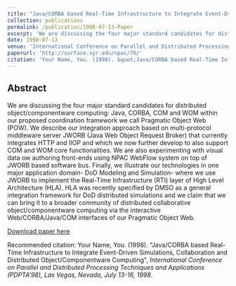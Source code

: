 ```yaml
---
title: "Java/CORBA based Real-Time Infrastructure to Integrate Event-Driven Simulations, Collaboration and Distributed Object/Componentware Computing"
collection: publications
permalink: /publication/1998-07-13-Paper
excerpt: 'We are discussing the four major standard candidates for distributed object/componentware computing: Java, CORBA, COM and WOM within our proposed coordination framework we call Pragmatic Object Web (POW). We describe our integration approach based on multi-protocol middleware server JWORB (Java Web Object Request Broker) that currently integrates HTTP and IIOP and which we now further develop to also support COM and WOM core functionalities. We are also experimenting with visual data ow authoring front-ends using NPAC WebFlow system on top of JWORB based software bus. Finally, we illustrate our technologies in one major application domain- DoD Modeling and Simulation- where we use JWORB to implement the Real-Time Infrastructure (RTI) layer of High Level Architecture (HLA). HLA was recently specified by DMSO as a general integration framework for DoD distributed simulations and we claim that we can bring it to a broader community of distributed collaborative object/componentware computing via the interactive Web/CORBA/Java/COM interfaces of our Pragmatic Object Web.'
date: 1998-07-13
venue: 'International Conference on Parallel and Distributed Processing Techniques and Applications (PDPTA’98), Las Vegas, Nevada, July 13-16'
paperurl: 'http://surface.syr.edu/npac/76/'
citation: 'Your Name, You. (1998). &quot;Java/CORBA based Real-Time Infrastructure to Integrate Event-Driven Simulations, Collaboration and Distributed Object/Componentware Computing&quot;, <i>International Conference on Parallel and Distributed Processing Techniques and Applications (PDPTA’98), Las Vegas, Nevada, July 13-16, 1998</i>.'
---
```


Abstract
-------- 
We are discussing the four major standard candidates for distributed object/componentware computing: Java, CORBA, COM and WOM within our proposed coordination framework we call Pragmatic Object Web (POW). We describe our integration approach based on multi-protocol middleware server JWORB (Java Web Object Request Broker) that currently integrates HTTP and IIOP and which we now further develop to also support COM and WOM core functionalities. We are also experimenting with visual data ow authoring front-ends using NPAC WebFlow system on top of JWORB based software bus. Finally, we illustrate our technologies in one major application domain- DoD Modeling and Simulation- where we use JWORB to implement the Real-Time Infrastructure (RTI) layer of High Level Architecture (HLA). HLA was recently specified by DMSO as a general integration framework for DoD distributed simulations and we claim that we can bring it to a broader community of distributed collaborative object/componentware computing via the interactive Web/CORBA/Java/COM interfaces of our Pragmatic Object Web.

[Download paper here](http://surface.syr.edu/npac/76/)

Recommended citation: Your Name, You. (1998). "Java/CORBA based Real-Time Infrastructure to Integrate Event-Driven Simulations, Collaboration and Distributed Object/Componentware Computing", <i>International Conference on Parallel and Distributed Processing Techniques and Applications (PDPTA’98), Las Vegas, Nevada, July 13-16, 1998</i>.

